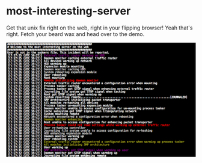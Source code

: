 most-interesting-server
=======================

Get that unix fix right on the web, right in your flipping browser! Yeah that's right.
Fetch your beard wax and head over to the demo.

![Screenshot of most interesting server on the web](/screenshot.png "Screenshot")
